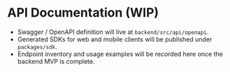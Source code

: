 # API Documentation (WIP)

- Swagger / OpenAPI definition will live at `backend/src/api/openapi`.
- Generated SDKs for web and mobile clients will be published under `packages/sdk`.
- Endpoint inventory and usage examples will be recorded here once the backend MVP is complete.

